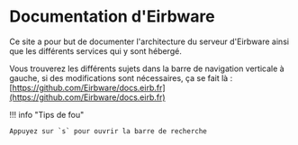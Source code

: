 # Documentation d'Eirbware

Ce site a pour but de documenter l'architecture du serveur d'Eirbware ainsi
que les différents services qui y sont hébergé.

Vous trouverez les différents sujets dans la barre de navigation verticale à
gauche, si des modifications sont nécessaires, ça se fait là :
[https://github.com/Eirbware/docs.eirb.fr](https://github.com/Eirbware/docs.eirb.fr)

!!! info "Tips de fou"

    Appuyez sur `s` pour ouvrir la barre de recherche

